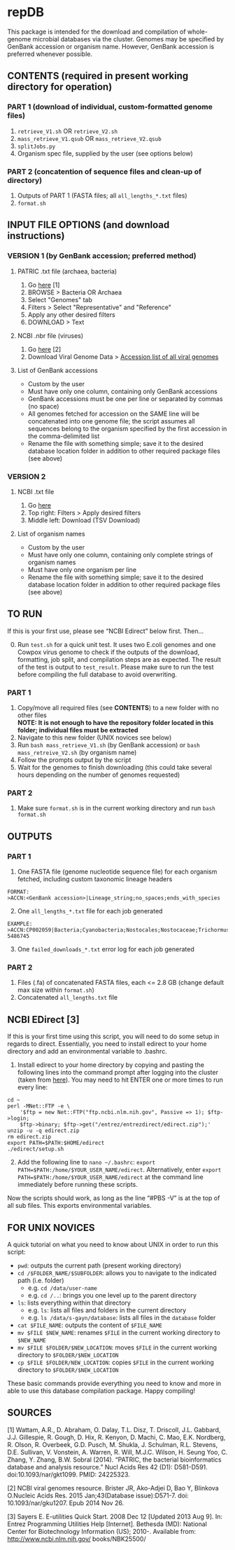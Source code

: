 # repDB

This package is intended for the download and compilation of whole-genome microbial databases via the cluster.
Genomes may be specified by GenBank accession or organism name. However, GenBank accession is preferred whenever possible.

## CONTENTS (required in present working directory for operation)

### PART 1 (download of individual, custom-formatted genome files)

1. `retrieve_V1.sh` OR `retrieve_V2.sh`
2. `mass_retrieve_V1.qsub` OR `mass_retrieve_V2.qsub`
3. `splitJobs.py`
4. Organism spec file, supplied by the user (see options below)

### PART 2 (concatention of sequence files and clean-up of directory)

1. Outputs of PART 1 (FASTA files; all `all_lengths_*.txt` files)
2. `format.sh`

## INPUT FILE OPTIONS (and download instructions)

### VERSION 1 (by GenBank accession; preferred method)

1. PATRIC .txt file (archaea, bacteria)
    1. Go [here](https://www.patricbrc.org/) [1]
    2. BROWSE > Bacteria OR Archaea 
    3. Select "Genomes" tab
    4. Filters > Select "Representative" and "Reference"
    5. Apply any other desired filters
    6. DOWNLOAD > Text
	
2. NCBI .nbr file (viruses)
    1. Go [here](http://www.ncbi.nlm.nih.gov/genome/viruses/) [2]
    2. Download Viral Genome Data > [Accession list of all viral genomes](https://www.ncbi.nlm.nih.gov/genomes/GenomesGroup.cgi?taxid=10239&cmd=download2)
	
3. List of GenBank accessions
    * Custom by the user
    * Must have only one column, containing only GenBank accessions
    * GenBank accessions must be one per line or separated by commas (no space)
    * All genomes fetched for accession on the SAME line will be concatenated into one genome file; the script assumes all sequences belong to the organism specified by the first accession in the comma-delimited list
    * Rename the file with something simple; save it to the desired database location folder in addition to other required package files (see above)

### VERSION 2 

1. NCBI .txt file
    1. Go [here](http://www.ncbi.nlm.nih.gov/genome/browse/)
    2. Top right: Filters > Apply desired filters
    3. Middle left: Download (TSV Download)
	
2. List of organism names
    * Custom by the user
    * Must have only one column, containing only complete strings of organism names
    * Must have only one organism per line
    * Rename the file with something simple; save it to the desired database location folder in addition to other required package files (see above)

## TO RUN

If this is your first use, please see “NCBI Edirect” below first. Then…

0. Run `test.sh` for a quick unit test. It uses two E.coli genomes and one Cowpox virus genome to check if the outputs of the download, formatting, job split, and compilation steps are as expected. The result of the test is output to `test_result`. Please make sure to run the test before compiling the full database to avoid overwriting.

### PART 1  
1. Copy/move all required files (see **CONTENTS**) to a new folder with no other files  
**NOTE: It is not enough to have the repository folder located in this folder; individual files must be extracted**   
2. Navigate to this new folder (UNIX novices see below)
3. Run `bash mass_retrieve_V1.sh` (by GenBank accession) or `bash mass_retreive_V2.sh` (by organism name)
4. Follow the prompts output by the script
5. Wait for the genomes to finish downloading (this could take several hours depending on the number of genomes requested)

### PART 2  
1. Make sure `format.sh` is in the current working directory and run `bash format.sh`

## OUTPUTS

### PART 1

1. One FASTA file (genome nucleotide sequence file) for each organism fetched, including custom taxonomic lineage headers
```
FORMAT:
>ACCN:<GenBank accession>|Lineage_string;no_spaces;ends_with_species
```
2. One `all_lengths_*.txt` file for each job generated
```
EXAMPLE:
>ACCN:CP002059|Bacteria;Cyanobacteria;Nostocales;Nostocaceae;Trichormus;Nostoc_azollae_0708	5486745
```
3. One `failed_downloads_*.txt` error log for each job generated

### PART 2 

1. Files (.fa) of concatenated FASTA files, each <= 2.8 GB (change default max size within `format.sh`)
2. Concatenated `all_lengths.txt` file

## NCBI EDirect [3]

If this is your first time using this script, you will need to do some setup in regards to direct.
Essentially, you need to install edirect to your home directory and add an environmental variable to .bashrc.

1. Install edirect to your home directory by copying and pasting the following lines into the command prompt after logging into the cluster (taken from [here](http://www.ncbi.nlm.nih.gov/books/NBK179288/)). You may need to hit ENTER one or more times to run every line:
```
cd ~
perl -MNet::FTP -e \
	'$ftp = new Net::FTP("ftp.ncbi.nlm.nih.gov", Passive => 1); $ftp->login;
	$ftp->binary; $ftp->get("/entrez/entrezdirect/edirect.zip");'
unzip -u -q edirect.zip
rm edirect.zip
export PATH=$PATH:$HOME/edirect
./edirect/setup.sh
```
2. Add the following line to `nano ~/.bashrc`: `export PATH=$PATH:/home/$YOUR_USER_NAME/edirect`. Alternatively, enter `export PATH=$PATH:/home/$YOUR_USER_NAME/edirect` at the command line immediately before running these scripts.  

Now the scripts should work, as long as the line “#PBS -V” is at the top of all sub files. This exports environmental variables. 

## FOR UNIX NOVICES

A quick tutorial on what you need to know about UNIX in order to run this script:

* `pwd`: outputs the current path (present working directory)
* `cd /$FOLDER_NAME/$SUBFOLDER`: allows you to navigate to the indicated path (i.e. folder)
    * e.g. `cd /data/user-name`
    * e.g. `cd /..`: brings you one level up to the parent directory
* `ls`: lists everything within that directory
    * e.g. `ls`: lists all files and folders in the current directory 
    * e.g. `ls /data/s-gayn/database`: lists all files in the `database` folder
* `cat $FILE_NAME`: outputs the content of `$FILE_NAME`
* `mv $FILE $NEW_NAME`: renames `$FILE` in the current working directory to `$NEW_NAME`
* `mv $FILE $FOLDER/$NEW_LOCATION`: moves `$FILE` in the current working directory to `$FOLDER/$NEW_LOCATION`
* `cp $FILE $FOLDER/NEW_LOCATION`: copies `$FILE` in the current working directory to `$FOLDER/$NEW_LOCATION`
	
These basic commands provide everything you need to know and more in able to use this database compilation package. 
Happy compiling!

## SOURCES

[1]	Wattam, A.R., D. Abraham, O. Dalay, T.L. Disz, T. Driscoll, J.L. Gabbard, J.J. Gillespie, R. Gough, D. Hix, R. Kenyon, D. Machi, C. Mao, E.K. Nordberg, R. Olson, R. 	Overbeek, G.D. Pusch, M. Shukla, J. Schulman, R.L. Stevens, D.E. Sullivan, V. Vonstein, A. Warren, R. Will, M.J.C. Wilson, H. Seung Yoo, C. Zhang, Y. Zhang, B.W. Sobral (2014). “PATRIC, the bacterial bioinformatics database and analysis resource.” Nucl Acids Res 42 (D1): D581-D591. doi:10.1093/nar/gkt1099. PMID: 24225323. 

[2]	NCBI viral genomes resource. Brister JR, Ako-Adjei D, Bao Y, Blinkova O.Nucleic Acids Res. 2015 Jan;43(Database issue):D571-7. doi: 10.1093/nar/gku1207. Epub 2014 Nov 	26. 

[3] 	Sayers E. E-utilities Quick Start. 2008 Dec 12 [Updated 2013 Aug 9]. In: Entrez Programming Utilities Help [Internet]. Bethesda (MD): National Center for Biotechnology Information (US); 2010-. Available from: http://www.ncbi.nlm.nih.gov/ books/NBK25500/
